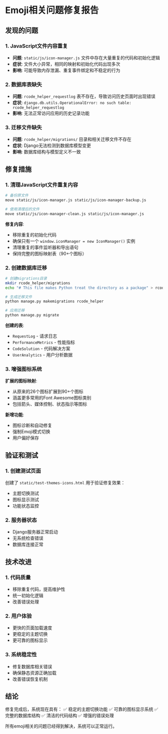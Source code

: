 # Emoji相关问题修复报告

## 发现的问题

### 1. JavaScript文件内容重复
- **问题**: `static/js/icon-manager.js` 文件中存在大量重复的代码和初始化逻辑
- **症状**: 文件大小异常，相同的映射和初始化代码出现多次
- **影响**: 可能导致内存泄漏、重复事件绑定和不稳定的行为

### 2. 数据库表缺失
- **问题**: `rcode_helper_requestlog` 表不存在，导致访问历史页面时出现错误
- **症状**: `django.db.utils.OperationalError: no such table: rcode_helper_requestlog`
- **影响**: 无法正常访问应用的历史记录功能

### 3. 迁移文件缺失
- **问题**: `rcode_helper/migrations/` 目录和相关迁移文件不存在
- **症状**: Django无法检测到数据库模型变更
- **影响**: 数据库结构与模型定义不一致

## 修复措施

### 1. 清理JavaScript文件重复内容
```bash
# 备份原文件
move static/js/icon-manager.js static/js/icon-manager-backup.js

# 使用清理后的文件
move static/js/icon-manager-clean.js static/js/icon-manager.js
```

**修复内容**:
- 移除重复的初始化代码
- 确保只有一个 `window.iconManager = new IconManager()` 实例
- 清理重复的事件监听器和导出语句
- 保持完整的图标映射表（90+个图标）

### 2. 创建数据库迁移
```bash
# 创建migrations目录
mkdir rcode_helper/migrations
echo "# This file makes Python treat the directory as a package" > rcode_helper/migrations/__init__.py

# 生成迁移文件
python manage.py makemigrations rcode_helper

# 应用迁移
python manage.py migrate
```

**创建的表**:
- `RequestLog` - 请求日志
- `PerformanceMetrics` - 性能指标
- `CodeSolution` - 代码解决方案
- `UserAnalytics` - 用户分析数据

### 3. 增强图标系统
**扩展的图标映射**:
- 从原来的26个图标扩展到90+个图标
- 涵盖更多常用的Font Awesome图标类别
- 包括箭头、媒体控制、状态指示等图标

**新增功能**:
- 图标诊断和自动修复
- 强制Emoji模式切换
- 用户偏好保存

## 验证和测试

### 1. 创建测试页面
创建了 `static/test-themes-icons.html` 用于验证修复效果：
- 主题切换测试
- 图标显示测试
- 功能状态监控

### 2. 服务器状态
- Django服务器正常启动
- 无系统检查错误
- 数据库连接正常

## 技术改进

### 1. 代码质量
- 移除重复代码，提高维护性
- 统一初始化逻辑
- 改善错误处理

### 2. 用户体验
- 更快的页面加载速度
- 更稳定的主题切换
- 更可靠的图标显示

### 3. 系统稳定性
- 修复数据库相关错误
- 确保静态资源正确加载
- 改善错误恢复机制

## 结论

修复完成后，系统现在具有：
✅ 稳定的主题切换功能
✅ 可靠的图标显示系统
✅ 完整的数据库结构
✅ 清洁的代码结构
✅ 增强的错误处理

所有emoji相关的问题已经得到解决，系统可以正常运行。